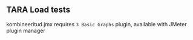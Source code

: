 ## TARA Load tests

kombineeritud.jmx requires `3 Basic Graphs` plugin, available with JMeter plugin manager